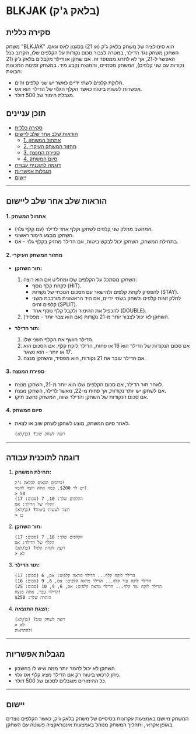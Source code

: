# BLKJAK (בלאק ג'ק)

## סקירה כללית

משחק "BLKJAK" הוא סימולציה של משחק בלאק ג'ק (או 21) בסגנון לאס וגאס. השחקן משחק נגד הדילר, במטרה לצבור סכום נקודות על הקלפים שלו, הקרוב ככל האפשר ל-21, אך לא לחרוג ממספר זה. אם שחקן או דילר מקבלים בלאק ג'ק (21 נקודות עם שני קלפים), המשחק מסתיים, והמנצח נקבע מיד. במשחק זמינות התכונות הבאות:

- חלוקת קלפים לשתי ידיים כאשר יש שני קלפים זהים.
- אפשרות לעשות ביטוח כאשר הקלף הגלוי של הדילר הוא אס.
- מגבלת הימור של 500 דולר.

## תוכן עניינים
- [סקירה כללית](#סקירה-כללית)
- [הוראות שלב אחר שלב ליישום](#הוראות-שלב-אחר-שלב-ליישום)
  - [1. אתחול המשחק](#1-אתחול-המשחק)
  - [2. מחזור המשחק העיקרי](#2-מחזור-המשחק-העיקרי)
  - [3. ספירת המנצח](#3-ספירת-המנצח)
  - [4. סיום המשחק](#4-סיום-המשחק)
- [דוגמה לתוכנית עבודה](#דוגמה-לתוכנית-עבודה)
- [מגבלות אפשריות](#מגבלות-אפשריות)
- [יישום](#יישום)

---

## הוראות שלב אחר שלב ליישום

#### 1. **אתחול המשחק**
   - המחשב מחלק שני קלפים לשחקן וקלף אחד לדילר (עם קלף גלוי).
   - השחקן מבצע הימור ראשוני.
   - בתחילת המשחק, השחקן יכול לבקש ביטוח, אם הדילר מחזיק בקלף גלוי - אס.

#### 2. **מחזור המשחק העיקרי**
   - **תור השחקן:**
     1. השחקן מסתכל על הקלפים שלו ומחליט אם הוא רוצה:
        - לקחת קלף נוסף (HIT).
        - להפסיק לקחת קלפים ולהישאר עם הסכום הנוכחי של נקודות (STAY).
        - לחלק זוגות קלפים ולשחק בשתי ידיים, אם היד הראשונית מורכבת משני קלפים זהים (SPLIT).
        - להכפיל את ההימור ולקבל קלף נוסף אחד (DOUBLE).
     2. השחקן לא יכול לצבור יותר מ-21 נקודות (אם הוא צבר יותר - מפסיד).
   
   - **תור הדילר:**
     1. הדילר חושף את הקלף השני שלו.
     2. אם סכום הנקודות של הדילר הוא 16 או פחות, הדילר לוקח קלף. אם הסכום הוא 17 או יותר - הוא נשאר.
     3. אם הדילר עובר את 21 נקודות, הוא מפסיד, והשחקן מנצח.
   
#### 3. **ספירת המנצח**
   - לאחר תור הדילר, אם סכום הקלפים שלו הוא יותר מ-21, השחקן מנצח.
   - אם לשחקן יש יותר נקודות, אך פחות מ-22, מאשר לדילר, השחקן מנצח.
   - אם סכום הנקודות של השחקן והדילר שווה, המשחק נחשב תיקו.

#### 4. **סיום המשחק**
   - לאחר סיום המשחק, מוצע לשחקן לשחק שוב או לצאת.
     ```
     רוצה לשחק שוב? (כן/לא)
     ```

---

## דוגמה לתוכנית עבודה

1. **תחילת המשחק:**
   ```
   ברוכים הבאים לבלאק ג'ק!
   יש לך $200. כמה אתה רוצה להמר?
   > 50
   הקלפים שלך: 10, 7 (סכום: 17)
   הקלף של הדילר: אס
   רוצה לעשות ביטוח? (כן/לא)
   > כן
   ```

2. **תור השחקן:**
   ```
   הקלפים שלך: 10, 7 (סכום: 17)
   הקלף של הדילר: אס
   רוצה לקחת קלף? (כן/לא)
   > לא
   ```

3. **תור הדילר:**
   ```
   הדילר לוקח קלף... הדילר מראה קלפים: אס, 6 (סכום: 17)
   הדילר לוקח עוד קלף... הדילר מראה קלפים: אס, 6, 9 (סכום: 16)
   הדילר לוקח עוד קלף... הדילר מראה קלפים: אס, 6, 9, 10 (סכום: 25)
   הדילר עבר. אתה מנצח!
   היתרה שלך: $250
   ```

4. **הצגת התוצאה:**
   ```
   רוצה לשחק שוב? (כן/לא)
   > לא
   להתראות!
   ```

---

## מגבלות אפשריות
- השחקן לא יכול להמר יותר ממה שיש לו בחשבון.
- ניתן לרכוש ביטוח רק אם הדילר מציג קלף אס גלוי.
- כל ההימורים מוגבלים לסכום של 500 דולר.

---

## יישום
המשחק מיושם באמצעות עקרונות בסיסיים של משחק בלאק ג'ק, כאשר הקלפים נוצרים באופן אקראי, ותהליך המשחק מנוהל באמצעות אינטראקציה פשוטה עם השחקן.